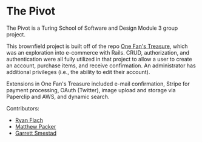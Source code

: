 # The Pivot
The Pivot is a Turing School of Software and Design Module 3 group project.

This brownfield project is built off of the repo [One Fan's Treasure](https://github.com/Laner12/little_shop), which was an exploration into e-commerce with Rails. CRUD, authorization, and authentication were all fully utilized in that project to allow a user to create an account, purchase items, and receive confirmation. An administrator has additional privileges (i.e., the ability to edit their account).

Extensions in One Fan's Treasure included e-mail confirmation, Stripe for payment processing, OAuth (Twitter), image upload and storage via Paperclip and AWS, and dynamic search.

Contributors:
* [Ryan Flach](https://github.com/ryanflach)
* [Matthew Packer](https://github.com/matthewrpacker)
* [Garrett Smestad](https://github.com/GSmes)
